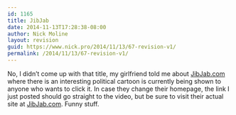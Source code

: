 ```yaml
---
id: 1165
title: JibJab
date: 2014-11-13T17:28:38-08:00
author: Nick Moline
layout: revision
guid: https://www.nick.pro/2014/11/13/67-revision-v1/
permalink: /2014/11/13/67-revision-v1/
---
```

No, I didn&#8217;t come up with that title, my girlfriend told me about [JibJab.com](http://JibJab.com "JibJab") where there is an interesting political cartoon is currently being shown to anyone who wants to click it. In case they change their homepage, the link I just posted should go straight to the video, but be sure to visit their actual site at [JibJab.com](http://JibJab.com). Funny stuff.
